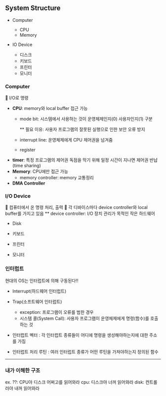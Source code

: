 ## System Structure
- Computer
    - CPU
    - Memory
    
- IO Device
    - 디스크
    - 키보드
    - 프린터
    - 모니터
    
### Computer
📍 I/O로 명령

- **CPU**: memory와 local buffer 접근 가능
    - mode bit: 시스템에서 사용하는 것이 운영체제인지(0) 사용자인지(1) 구분
    
    	** 필요 이유:  사용자 프로그램의 잘못된 실행으로 인한 보안 오류 방지
    - interrupt line: 운영체제에게 CPU 제어권을 넘겨줌
    - register
-  **timer**: 특정 프로그램의 제어권 독점을 막기 위해 일정 시간이 지나면 제어권 반납 (time sharing)   
- **Memory**: CPU에만 접근 가능
    - memory controller: memory 교통정리
- **DMA Controller**

### I/O Device
📍 컴퓨터에서 온 명령 처리, 출력
📍 각 디바이스마다 device controller와 local buffer를 가지고 있음
** device controller: I/O 장치 관리가 목적인 작은 하드웨어
- Disk

- 키보드
- 프린터
- 모니터

### 인터럽트
현대의 OS는 인터럽트에 의해 구동된다!!
- Interrupt(하드웨어 인터럽트)
- Trap(소프트웨어 인터럽트)
    - exception: 프로그램이 오류를 범한 경우
    - 시스템 콜(System Call): 사용자 프로그램이 운영체제에게 명령(함수)를 호출하는 것

- 인터럽트 벡터
: 각 인터럽트 종류들이 어디에 명령을 생성해야하는지에 대한 주소를 가짐
- 인터럽트 처리 루틴
: 여러 인터럽트 종류가 어떤 루틴을 가져야하는지 정의된 함수

---

### 내가 이해한 구조
ex. 
??: CPU야 디스크 어쩌고를 읽어와라
cpu: 디스크야 너꺼 읽어와라
disk: 컨트롤러야 내꺼 읽어와라